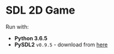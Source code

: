 # SDL 2D Game
Run with:
   * **Python 3.6.5**
   * **PySDL2** `v0.9.5` - download from <a href="https://bitbucket.org/marcusva/py-sdl2/downloads/"> here</a>